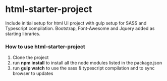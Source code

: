 # html-starter-project
Include initial setup for html UI project with gulp setup for SASS and Typescript compilation. Bootstrap, Font-Awesome and Jquery added as starting libraries.

### How to use html-starter-project
1. Clone the project
2. run **npm install** to install all the node modules listed in the package.json
3. run **gulp watch** to use the sass & typescript compilation and to sync browser to updates 

